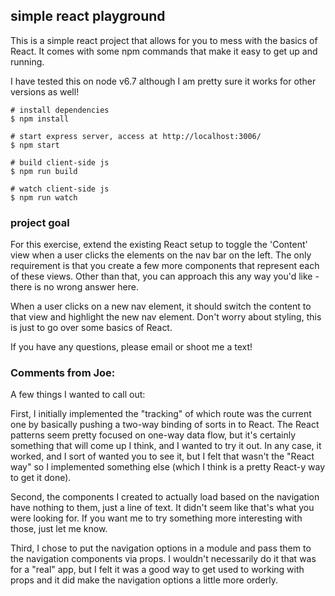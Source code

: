 ## simple react playground

This is a simple react project that allows for you to mess with the basics of
React. It comes with some npm commands that make it easy to get up and running.

I have tested this on node v6.7 although I am pretty sure it works for other
versions as well!

```
# install dependencies
$ npm install

# start express server, access at http://localhost:3006/
$ npm start

# build client-side js
$ npm run build

# watch client-side js
$ npm run watch
```

### project goal

For this exercise, extend the existing React setup to toggle the 'Content' view
when a user clicks the elements on the nav bar on the left. The only
requirement is that you create a few more components that represent each of
these views. Other than that, you can approach this any way you'd like - there
is no wrong answer here.

When a user clicks on a new nav element, it should switch the content to that
view and highlight the new nav element. Don't worry about styling, this is just
to go over some basics of React.

If you have any questions, please email or shoot me a text!


### Comments from Joe:

A few things I wanted to call out:

First, I initially implemented the "tracking" of which route was the current one by basically pushing a two-way binding of sorts in to React. The React patterns seem pretty focused on one-way data flow, but it's certainly something that will come up I think, and I wanted to try it out. In any case, it worked, and I sort of wanted you to see it, but I felt that wasn't the "React way" so I implemented something else (which I think is a pretty React-y way to get it done).

Second, the components I created to actually load based on the navigation have nothing to them, just a line of text. It didn't seem like that's what you were looking for. If you want me to try something more interesting with those, just let me know.

Third, I chose to put the navigation options in a module and pass them to the navigation components via props. I wouldn't necessarily do it that was for a "real" app, but I felt it was a good way to get used to working with props and it did make the navigation options a little more orderly.
